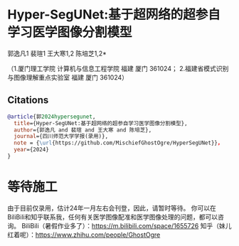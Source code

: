 # Hyper-SegUNet:基于超网络的超参自学习医学图像分割模型
郭逸凡1 裴瑄1 王大寒1,2 陈培芝1,2* 

（1.厦门理工学院 计算机与信息工程学院 福建 厦门 361024； 2.福建省模式识别与图像理解重点实验室 福建 厦门 361024）

## Citations

```bibtex
@article{郭2024hypersegunet,
  title={Hyper-SegUNet:基于超网络的超参自学习医学图像分割模型},
  author={郭逸凡 and 裴瑄 and 王大寒 and 陈培芝},
  journal={四川师范大学学报(录用)},
  note = {\url{https://github.com/MischiefGhostOgre/HyperSegUNet}}，
  year={2024}
}
```
# 等待施工
由于目前仅录用，估计24年一月左右会刊登，因此，请暂时等待。
你可以在BiliBili和知乎联系我，任何有关医学图像配准和医学图像处理的问题，都可以咨询。
BiliBili（暑假作业多了）：https://m.bilibili.com/space/1655726
知乎（妹儿红着呢）：https://www.zhihu.com/people/GhostOgre
